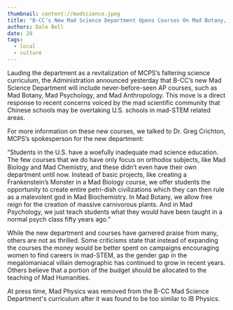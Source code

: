 ```yaml
---
thumbnail: content://madscience.jpeg
title: "B-CC’s New Mad Science Department Opens Courses On Mad Botany, Mad Biochemistry, And Mad Psychology"
authors: Dale Bell
date: 28
tags:
  - local
  - culture
---
```


Lauding the department as a revitalization of MCPS’s faltering science curriculum, the Administration announced yesterday that B-CC’s new Mad Science Department will include never-before-seen AP courses, such as Mad Botany, Mad Psychology, and Mad Anthropology. This move is a direct response to recent concerns voiced by the mad scientific community that Chinese schools may be overtaking U.S. schools in mad-STEM related areas.

For more information on these new courses, we talked to Dr. Greg Crichton, MCPS’s spokesperson for the new department:

“Students in the U.S. have a woefully inadequate mad science education. The few courses that we do have only focus on orthodox subjects, like Mad Biology and Mad Chemistry, and these didn’t even have their own department until now. Instead of basic projects, like creating a Frankenstein’s Monster in a Mad Biology course, we offer students the opportunity to create entire petri-dish civilizations which they can then rule as a malevolent god in Mad Biochemistry. In Mad Botany, we allow free reign for the creation of massive carnivorous plants. And in Mad Psychology, we just teach students what they would have been taught in a normal psych class fifty years ago.”

While the new department and courses have garnered praise from many, others are not as thrilled. Some criticisms state that instead of expanding the courses the money would be better spent on campaigns encouraging women to find careers in mad-STEM, as the gender gap in the megalomaniacal villain demographic has continued to grow in recent years. Others believe that a portion of the budget should be allocated to the teaching of Mad Humanities.

At press time, Mad Physics was removed from the B-CC Mad Science Department's curriculum after it was found to be too similar to IB Physics.

